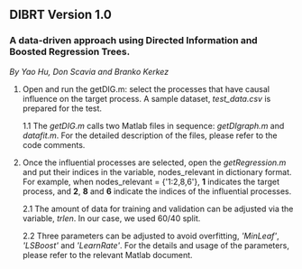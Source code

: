 ## DIBRT Version 1.0

### A data-driven approach using Directed Information and Boosted Regression Trees. 
*By Yao Hu, Don Scavia and Branko Kerkez* 

1. Open and run the getDIG.m: select the processes that have causal influence on the 
target process. A sample dataset, *test_data.csv* is prepared for the test.

   1.1 The *getDIG.m* calls two Matlab files in sequence: *getDIgraph.m* and *datafit.m*. For the 
detailed description of the files, please refer to the code comments.

2. Once the influential processes are selected, open the *getRegression.m* and put their indices 
in the variable, nodes_relevant in dictionary format. For example, when nodes_relevant = {'1:2,8,6'},
**1** indicates the target process, and **2**, **8** and **6** indicate the indices of the influential processes.

   2.1 The amount of data for training and validation can be adjusted via the variable, *trlen*. In our case,
we used 60/40 split.

   2.2 Three parameters can be adjusted to avoid overfitting, *'MinLeaf'*, *'LSBoost'* and *'LearnRate'*. 
For the details and usage of the parameters, please refer to the relevant Matlab document.
